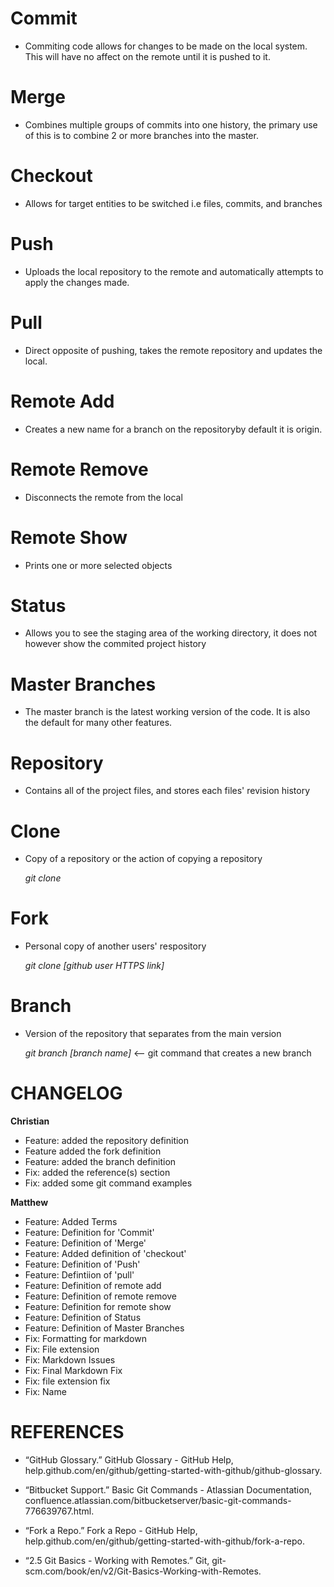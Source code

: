 # Commit
  - Commiting code allows for changes to be made on the local system. This will have no affect on the remote until it is pushed to it.

# Merge
  - Combines multiple groups of commits into one history, the primary use of this is to combine 2 or more branches into the master.

# Checkout
  - Allows for target entities to be switched i.e files, commits, and branches

# Push
  - Uploads the local repository to the remote and automatically attempts to apply the changes made.

# Pull
  - Direct opposite of pushing, takes the remote repository and updates the local.

# Remote Add
  - Creates a new name for a branch on the repositoryby default it is origin.

# Remote Remove
  - Disconnects the remote from the local

# Remote Show
  - Prints one or more selected objects

# Status
  - Allows you to see the staging area of the working directory, it does not however show the commited project history

# Master Branches
  - The master branch is the latest working version of the code. It is also the default for many other features.
  
# Repository
  - Contains all of the project files, and stores each files' revision history
  
# Clone
  - Copy of a repository or the action of copying a repository

    *git clone*

# Fork
  - Personal copy of another users' respository

    *git clone [github user HTTPS link]*

# Branch
  - Version of the repository that separates from the main version
  
    *git branch [branch name]*    <-- git command that creates a new branch
    
# CHANGELOG

**Christian**

* Feature: added the repository definition
* Feature added the fork definition
* Feature: added the branch definition
* Fix: added the reference(s) section
* Fix: added some git command examples

**Matthew**

* Feature: Added Terms
* Feature: Definition for 'Commit'
* Feature: Definition of 'Merge'
* Feature: Added definition of 'checkout'
* Feature: Definition of 'Push'
* Feature: Defintiion of 'pull'
* Feature: Definition of remote add
* Feature: Definition of remote remove
* Feature: Definition for remote show
* Feature: Definition of Status
* Feature: Definition of Master Branches
* Fix: Formatting for markdown
* Fix: File extension
* Fix: Markdown Issues
* Fix: Final Markdown Fix
* Fix: file extension fix
* Fix: Name

# REFERENCES

* “GitHub Glossary.” GitHub Glossary - GitHub Help, help.github.com/en/github/getting-started-with-github/github-glossary. 

* “Bitbucket Support.” Basic Git Commands - Atlassian Documentation, confluence.atlassian.com/bitbucketserver/basic-git-commands-776639767.html. 

* “Fork a Repo.” Fork a Repo - GitHub Help, help.github.com/en/github/getting-started-with-github/fork-a-repo. 

* “2.5 Git Basics - Working with Remotes.” Git, git-scm.com/book/en/v2/Git-Basics-Working-with-Remotes. 
